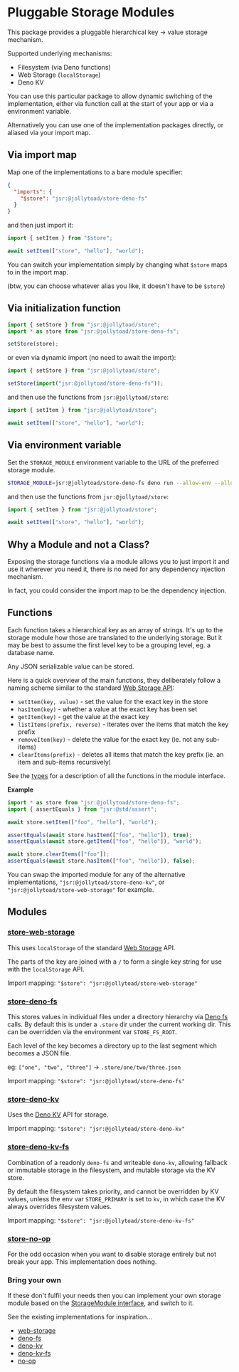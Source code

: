# Pluggable Storage Modules

This package provides a pluggable hierarchical key -> value storage mechanism.

Supported underlying mechanisms:

- Filesystem (via Deno functions)
- Web Storage (`localStorage`)
- Deno KV

You can use this particular package to allow dynamic switching of the
implementation, either via function call at the start of your app or via a
environment variable.

Alternatively you can use one of the implementation packages directly, or
aliased via your import map.

## Via import map

Map one of the implementations to a bare module specifier:

```json
{
  "imports": {
    "$store": "jsr:@jollytoad/store-deno-fs"
  }
}
```

and then just import it:

```ts
import { setItem } from "$store";

await setItem(["store", "hello"], "world");
```

You can switch your implementation simply by changing what `$store` maps to in
the import map.

(btw, you can choose whatever alias you like, it doesn't have to be `$store`)

## Via initialization function

```ts
import { setStore } from "jsr:@jollytoad/store";
import * as store from "jsr:@jollytoad/store-deno-fs";

setStore(store);
```

or even via dynamic import (no need to await the import):

```ts
import { setStore } from "jsr:@jollytoad/store";

setStore(import("jsr:@jollytoad/store-deno-fs"));
```

and then use the functions from `jsr:@jollytoad/store`:

```ts
import { setItem } from "jsr:@jollytoad/store";

await setItem(["store", "hello"], "world");
```

## Via environment variable

Set the `STORAGE_MODULE` environment variable to the URL of the preferred
storage module.

```sh
STORAGE_MODULE=jsr:@jollytoad/store-deno-fs deno run --allow-env --allow-net ...
```

and then use the functions from `jsr:@jollytoad/store`:

```ts
import { setItem } from "jsr:@jollytoad/store";

await setItem(["store", "hello"], "world");
```

## Why a Module and not a Class?

Exposing the storage functions via a module allows you to just import it and use
it wherever you need it, there is no need for any dependency injection
mechanism.

In fact, you could consider the import map to be the dependency injection.

## Functions

Each function takes a hierarchical key as an array of strings. It's up to the
storage module how those are translated to the underlying storage. But it may be
best to assume the first level key to be a grouping level, eg. a database name.

Any JSON serializable value can be stored.

Here is a quick overview of the main functions, they deliberately follow a
naming scheme similar to the standard
[Web Storage API](https://developer.mozilla.org/en-US/docs/Web/API/Web_Storage_API):

- `setItem(key, value)` - set the value for the exact key in the store
- `hasItem(key)` - whether a value at the exact key has been set
- `getItem(key)` - get the value at the exact key
- `listItems(prefix, reverse)` - iterates over the items that match the key
  prefix
- `removeItem(key)` - delete the value for the exact key (ie. not any sub-items)
- `clearItems(prefix)` - deletes all items that match the key prefix (ie. an
  item and sub-items recursively)

See the [types](https://jsr.io/@jollytoad/store-common/doc/types/~) for a
description of all the functions in the module interface.

**Example**

```ts
import * as store from "jsr:@jollytoad/store-deno-fs";
import { assertEquals } from "jsr:@std/assert";

await store.setItem(["foo", "hello"], "world");

assertEquals(await store.hasItem(["foo", "hello"]), true);
assertEquals(await store.getItem(["foo", "hello"]), "world");

await store.clearItems(["foo"]);
assertEquals(await store.hasItem(["foo", "hello"]), false);
```

You can swap the imported module for any of the alternative implementations,
`"jsr:@jollytoad/store-deno-kv"`, or `"jsr:@jollytoad/store-web-storage"` for
example.

## Modules

### [store-web-storage](https://jsr.io/@jollytoad/store-web-storage)

This uses `localStorage` of the standard
[Web Storage](https://developer.mozilla.org/en-US/docs/Web/API/Web_Storage_API)
API.

The parts of the key are joined with a `/` to form a single key string for use
with the `localStorage` API.

Import mapping: `"$store": "jsr:@jollytoad/store-web-storage"`

### [store-deno-fs](https://jsr.io/@jollytoad/store-deno-fs)

This stores values in individual files under a directory hierarchy via
[Deno fs](https://deno.land/api?s=Deno.readTextFile) calls. By default this is
under a `.store` dir under the current working dir. This can be overridden via
the environment var `STORE_FS_ROOT`.

Each level of the key becomes a directory up to the last segment which becomes a
JSON file.

eg: `["one", "two", "three"]` -> `.store/one/two/three.json`

Import mapping: `"$store": "jsr:@jollytoad/store-deno-fs"`

### [store-deno-kv](https://jsr.io/@jollytoad/store-deno-kv)

Uses the [Deno KV](https://docs.deno.com/deploy/kv/manual) API for storage.

Import mapping: `"$store": "jsr:@jollytoad/store-deno-kv"`

### [store-deno-kv-fs](https://jsr.io/@jollytoad/store-deno-kv-fs)

Combination of a readonly `deno-fs` and writeable `deno-kv`, allowing fallback
or immutable storage in the filesystem, and mutable storage via the KV store.

By default the filesystem takes priority, and cannot be overridden by KV values,
unless the env var `STORE_PRIMARY` is set to `kv`, in which case the KV always
overrides filesystem values.

Import mapping: `"$store": "jsr:@jollytoad/store-deno-kv-fs"`

### [store-no-op](https://jsr.io/@jollytoad/store-no-op)

For the odd occasion when you want to disable storage entirely but not break
your app. This implementation does nothing.

### Bring your own

If these don't fulfil your needs then you can implement your own storage module
based on the
[StorageModule interface](https://jsr.io/@jollytoad/store-common/doc/types/~/StorageModule),
and switch to it.

See the existing implementations for inspiration...

- [web-storage](https://github.com/jollytoad/deno_storage_modules/blob/main/store-web-storage/mod.ts)
- [deno-fs](https://github.com/jollytoad/deno_storage_modules/blob/main/store-deno-fs/mod.ts)
- [deno-kv](https://github.com/jollytoad/deno_storage_modules/blob/main/store-deno-kv/mod.ts)
- [deno-kv-fs](https://github.com/jollytoad/deno_storage_modules/blob/main/store-deno-kv-fs/mod.ts)
- [no-op](https://github.com/jollytoad/deno_storage_modules/blob/main/store-no-op/mod.ts)
